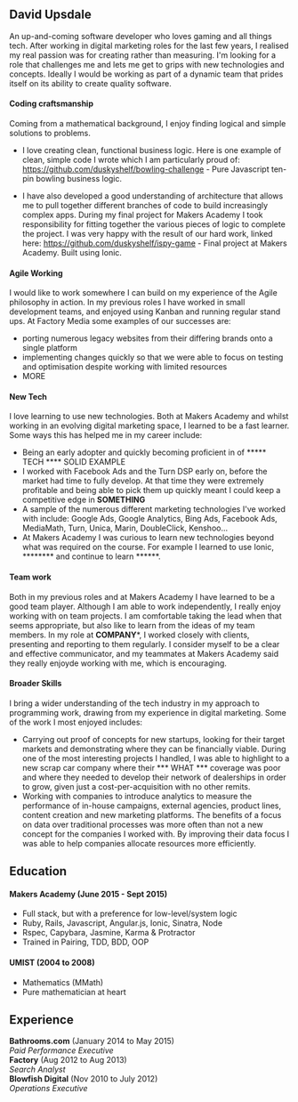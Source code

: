 ## David Upsdale

An up-and-coming software developer who loves gaming and all things tech. After working in digital marketing roles for the last few years, I realised my real passion was for creating rather than measuring. I'm looking for a role that challenges me and lets me get to grips with new technologies and concepts. Ideally I would be working as part of a dynamic team that prides itself on its ability to create quality software.


#### Coding craftsmanship

Coming from a mathematical background, I enjoy finding logical and simple solutions to problems.
- I love creating clean, functional business logic. Here is one example of clean, simple code I wrote which I am particularly proud of:
https://github.com/duskyshelf/bowling-challenge - Pure Javascript ten-pin bowling business logic.  

- I have also developed a good understanding of architecture that allows me to pull together different branches of code to build increasingly complex apps. During my final project for Makers Academy I took responsibility for fitting together the various pieces of logic to complete the project. I was very happy with the result of our hard work, linked here:
https://github.com/duskyshelf/ispy-game - Final project at Makers Academy. Built using Ionic.  

#### Agile Working

I would like to work somewhere I can build on my experience of the Agile philosophy in action. In my previous roles I have worked in small development teams, and enjoyed using Kanban and running regular stand ups. At Factory Media some examples of our successes are:
- porting numerous legacy websites from their differing brands onto a single platform
- implementing changes quickly so that we were able to focus on testing and optimisation despite working with limited resources
- MORE

#### New Tech

I love learning to use new technologies. Both at Makers Academy and whilst working in an evolving digital marketing space, I learned to be a fast learner. Some ways this has helped me in my career include:

- Being an early adopter and quickly becoming proficient in of ***** TECH **** SOLID EXAMPLE
- I worked with Facebook Ads and the Turn DSP early on, before the market had time to fully develop. At that time they were extremely profitable and being able to pick them up quickly meant I could keep a competitive edge in ****SOMETHING****
- A sample of the numerous different marketing technologies I've worked with include: Google Ads, Google Analytics,
  Bing Ads, Facebook Ads, MediaMath, Turn, Unica, Marin, DoubleClick, Kenshoo...  
- At Makers Academy I was curious to learn new technologies beyond what was required on the course. For example I learned to use Ionic, ******** and continue to learn ******.

#### Team work

Both in my previous roles and at Makers Academy I have learned to be a good team player. Although I am able to work independently, I really enjoy working with on team projects. I am comfortable taking the lead when that seems appropriate, but also like to learn from the ideas of my team members. In my role at **COMPANY***, I worked closely with clients, presenting and reporting to them regularly. I consider myself to be a clear and effective communicator, and my teammates at Makers Academy said they really enjoyde working with me, which is encouraging.

#### Broader Skills

I bring a wider understanding of the tech industry in my approach to programming work, drawing from my experience in digital marketing. Some of the work I most enjoyed includes:
- Carrying out proof of concepts for new startups, looking for their target markets and demonstrating where they can be financially viable. During one of the most interesting projects I handled, I was able to highlight to a new scrap car company where their *** WHAT *** coverage was poor and where they needed to develop their network of dealerships in order to grow, given just a cost-per-acquisition with no other remits.
- Working with companies to introduce analytics to measure the performance of in-house campaigns, external agencies, product lines, content creation and new marketing platforms. The benefits of a focus on data over traditional processes was more often than not a new concept for the companies I worked with. By improving their data focus I was able to help companies allocate resources more efficiently.

## Education

#### Makers Academy (June 2015 - Sept 2015)

- Full stack, but with a preference for low-level/system logic
- Ruby, Rails, Javascript, Angular.js, Ionic, Sinatra, Node
- Rspec, Capybara, Jasmine, Karma & Protractor
- Trained in Pairing, TDD, BDD, OOP

#### UMIST (2004 to 2008)

- Mathematics (MMath)
- Pure mathematician at heart

## Experience

**Bathrooms.com** (January 2014 to May 2015)  
*Paid Performance Executive*  
**Factory** (Aug 2012 to Aug 2013)  
*Search Analyst*  
**Blowfish Digital** (Nov 2010 to July 2012)  
*Operations Executive*  
